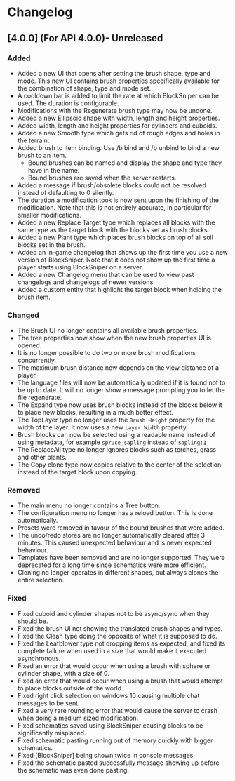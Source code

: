 # Changelog

## [4.0.0] (For API 4.0.0)- Unreleased
### Added
- Added a new UI that opens after setting the brush shape, type and mode. This new UI contains brush properties specifically available for the combination of shape, type and mode set.
- A cooldown bar is added to limit the rate at which BlockSniper can be used. The duration is configurable.
- Modifications with the Regenerate brush type may now be undone.
- Added a new Ellipsoid shape with width, length and height properties.
- Added width, length and height properties for cylinders and cuboids.
- Added a new Smooth type which gets rid of rough edges and holes in the terrain.
- Added brush to item binding. Use /b bind and /b unbind to bind a new brush to an item.
    - Bound brushes can be named and display the shape and type they have in the name.
    - Bound brushes are saved when the server restarts.
- Added a message if brush/obsolete blocks could not be resolved instead of defaulting to 0 silently.
- The duration a modification took is now sent upon the finishing of the modification. Note that this is not entirely accurate, in particular for smaller modifications.
- Added a new Replace Target type which replaces all blocks with the same type as the target block with the blocks set as brush blocks.
- Added a new Plant type which places brush blocks on top of all soil blocks set in the brush.
- Added an in-game changelog that shows up the first time you use a new version of BlockSniper. Note that it does not show up the first time a player starts using BlockSniper on a server.
- Added a new Changelog menu that can be used to view past changelogs and changelogs of newer versions.
- Added a custom entity that highlight the target block when holding the brush item.

### Changed
- The Brush UI no longer contains all available brush properties.
- The tree properties now show when the new brush properties UI is opened.
- It is no longer possible to do two or more brush modifications concurrently.
- The maximum brush distance now depends on the view distance of a player.
- The language files will now be automatically updated if it is found not to be up to date. It will no longer show a message prompting you to let the file regenerate.
- The Expand type now uses brush blocks instead of the blocks below it to place new blocks, resulting in a much better effect.
- The TopLayer type no longer uses the `Brush Height` property for the width of the layer. It now uses a new `Layer Width` property
- Brush blocks can now be selected using a readable name instead of using metadata, for example `spruce_sapling` instead of `sapling:1`
- The ReplaceAll type no longer ignores blocks such as torches, grass and other plants.
- The Copy clone type now copies relative to the center of the selection instead of the target block upon copying.

### Removed
- The main menu no longer contains a Tree button.
- The configuration menu no longer has a reload button. This is done automatically.
- Presets were removed in favour of the bound brushes that were added.
- The undo/redo stores are no longer automatically cleared after 3 minutes. This caused unexpected behaviour and is never expected behaviour.
- Templates have been removed and are no longer supported. They were deprecated for a long time since schematics were more efficient.
- Cloning no longer operates in different shapes, but always clones the entire selection.

### Fixed
- Fixed cuboid and cylinder shapes not to be async/sync when they should be.
- Fixed the brush UI not showing the translated brush shapes and types.
- Fixed the Clean type doing the opposite of what it is supposed to do.
- Fixed the Leafblower type not dropping items as expected, and fixed its complete failure when used in a size that would make it executed asynchronous.
- Fixed an error that would occur when using a brush with sphere or cylinder shape, with a size of 0.
- Fixed an error that would occur when using a brush that would attempt to place blocks outside of the world.
- Fixed right click selection on windows 10 causing multiple chat messages to be sent.
- Fixed a very rare rounding error that would cause the server to crash when doing a medium sized modification.
- Fixed schematics saved using BlockSniper causing blocks to be significantly misplaced.
- Fixed schematic pasting running out of memory quickly with bigger schematics.
- Fixed [BlockSniper] being shown twice in console messages.
- Fixed the schematic pasted successfully message showing up before the schematic was even done pasting.